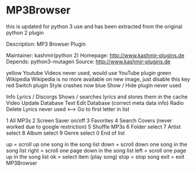 # MP3Browser 
this is updated for python 3 use and has been extracted from the original python 2 plugin

Description: MP3 Browser Plugin


Maintainer: kashmir(python 2)
Homepage: http://www.kashmir-plugins.de
Depends: python3-mutagen
Source: http://www.kashmir-plugins.de

yellow Youtube Videos never used, would use YouTube plugin
green Wikipedia Wikipedia is no more available on new image, just disable this key
red Switch plugin Style crashes now
blue Show / Hide plugin never used


Info Lyrics / Discorgs Shows / searches lyrics and stores them in the cache
Video Update Database
Text Edit Database (correct meta data info)
Radio Delete Lyrics never used
<--> Go to first letter in list


1 All MP3s
2 Screen Saver on/off
3 Favorites
4 Search Covers (never worked due to google restriction)
5 Shuffle MP3s
6 Folder select
7 Artist select
8 Album select
9 Genre select
0 End of list 


up = scroll up one song in the song list
down = scroll down one song in the song list
right = scroll one page down in the song list
left = scroll one page up in the song list
ok = select item (play song)
stop = stop song
exit = exit MP3Browser 

